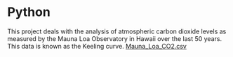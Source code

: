 # Python

This project deals with the analysis of atmospheric carbon dioxide levels
as measured by the Mauna Loa Observatory in Hawaii over the last 50 years. 
This data is known as the Keeling curve.
[Mauna_Loa_CO2.csv](https://github.com/ZJulieWang/Python/files/10788303/Mauna_Loa_CO2.csv)
